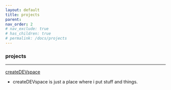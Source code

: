 ```yaml
---
layout: default
title: projects
parent: 
nav_order: 2
# nav_exclude: true
# has_children: true
# permalink: /docs/projects
---
```


### projects 
---

[createDEVspace](https://joyous-violin.cloudvent.net/)

- createDEVspace is just a place where i put stuff and things.